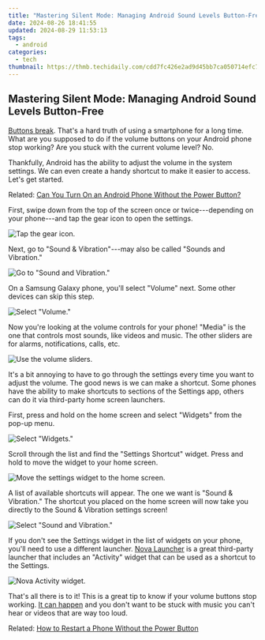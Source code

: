 ```yaml
---
title: "Mastering Silent Mode: Managing Android Sound Levels Button-Free"
date: 2024-08-26 18:41:55
updated: 2024-08-29 11:53:13
tags:
  - android
categories:
  - tech
thumbnail: https://thmb.techidaily.com/cdd7fc426e2ad9d45bb7ca050714efc7a5191159c61f1ffd4157c0d0a51c0306.jpg
---
```


## Mastering Silent Mode: Managing Android Sound Levels Button-Free

[Buttons break](https://vp-tips.techidaily.com/updated-drawdream-in-depth-analysis-and-teaching-guide-2024/). That's a hard truth of using a smartphone for a long time. What are you supposed to do if the volume buttons on your Android phone stop working? Are you stuck with the current volume level? No.

 Thankfully, Android has the ability to adjust the volume in the system settings. We can even create a handy shortcut to make it easier to access. Let's get started.

Related: [Can You Turn On an Android Phone Without the Power Button?](https://vp-tips.techidaily.com/updated-drawdream-in-depth-analysis-and-teaching-guide-2024/) 

 First, swipe down from the top of the screen once or twice---depending on your phone---and tap the gear icon to open the settings.

![Tap the gear icon.](https://static1.howtogeekimages.com/wordpress/wp-content/uploads/2022/08/2022-08-17_16-46-25.jpg) 

 Next, go to "Sound & Vibration"---may also be called "Sounds and Vibration."

![Go to "Sound and Vibration."](https://static1.howtogeekimages.com/wordpress/wp-content/uploads/2022/08/2022-08-17_16-47-35.jpg) 

 On a Samsung Galaxy phone, you'll select "Volume" next. Some other devices can skip this step.

![Select "Volume."](https://static1.howtogeekimages.com/wordpress/wp-content/uploads/2022/08/2022-08-17_17-19-22.jpg) 

 Now you're looking at the volume controls for your phone! "Media" is the one that controls most sounds, like videos and music. The other sliders are for alarms, notifications, calls, etc.

![Use the volume sliders.](https://static1.howtogeekimages.com/wordpress/wp-content/uploads/2022/08/2022-08-17_17-21-05.jpg) 

 It's a bit annoying to have to go through the settings every time you want to adjust the volume. The good news is we can make a shortcut. Some phones have the ability to make shortcuts to sections of the Settings app, others can do it via third-party home screen launchers.

 First, press and hold on the home screen and select "Widgets" from the pop-up menu.

![Select "Widgets."](https://static1.howtogeekimages.com/wordpress/wp-content/uploads/2022/08/2022-08-17_17-06-02.jpg) 

 Scroll through the list and find the "Settings Shortcut" widget. Press and hold to move the widget to your home screen.

![Move the settings widget to the home screen.](https://static1.howtogeekimages.com/wordpress/wp-content/uploads/2022/08/2022-08-17_17-07-12.jpg) 

 A list of available shortcuts will appear. The one we want is "Sound & Vibration." The shortcut you placed on the home screen will now take you directly to the Sound & Vibration settings screen!

![Select "Sound and Vibration."](https://static1.howtogeekimages.com/wordpress/wp-content/uploads/2022/08/2022-08-17_17-08-36.jpg) 

 If you don't see the Settings widget in the list of widgets on your phone, you'll need to use a different launcher. [Nova Launcher](https://www.anrdoezrs.net/links/3607085/type/dlg/sid/UUhtgUeUpU204797/https://play.google.com/store/apps/details?id=com.teslacoilsw.launcher&hl=en%5FUS&gl=US) is a great third-party launcher that includes an "Activity" widget that can be used as a shortcut to the Settings.

![Nova Activity widget.](https://static1.howtogeekimages.com/wordpress/wp-content/uploads/2022/08/2022-08-17_17-11-14.jpg) 

 That's all there is to it! This is a great tip to know if your volume buttons stop working. [It can happen](https://some-knowledge.techidaily.com/in-2024-in-depth-audio-settings-in-windows-10/) and you don't want to be stuck with music you can't hear or videos that are way too loud.

Related: [How to Restart a Phone Without the Power Button](https://some-knowledge.techidaily.com/in-2024-in-depth-audio-settings-in-windows-10/)

<ins class="adsbygoogle"
     style="display:block"
     data-ad-format="autorelaxed"
     data-ad-client="ca-pub-7571918770474297"
     data-ad-slot="1223367746"></ins>



<ins class="adsbygoogle"
     style="display:block"
     data-ad-client="ca-pub-7571918770474297"
     data-ad-slot="8358498916"
     data-ad-format="auto"
     data-full-width-responsive="true"></ins>
